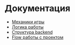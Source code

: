 # Документация
- [Механики игры](./gameMechanics.md)
- [Логика работы](./logic.md)
- [Структура backend](./backend.md)
- [Flow работы с проектом](./backend.md)
